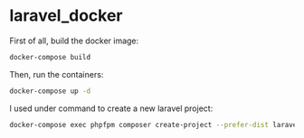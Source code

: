 # laravel_docker

First of all, build the docker image:

```bash
docker-compose build
```

Then, run the containers:

```bash
docker-compose up -d
```



I used under command to create a new laravel project:

```bash
docker-compose exec phpfpm composer create-project --prefer-dist laravel/laravel .
```
